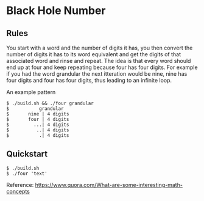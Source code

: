 # Black Hole Number

## Rules

You start with a word and the number of digits it has, you then convert the number of digits it has to its word equivalent and get the digits of that associated word and rinse and repeat. The idea is that every word should end up at four and keep repeating because four has four digits. For example if you had the word grandular the next itteration would be nine, nine has four digits and four has four digits, thus leading to an infinite loop.

An example pattern

```
$ ./build.sh && ./four grandular
$           grandular
$       nine | 4 digits
$       four | 4 digits
$         ...| 4 digits
$          ..| 4 digits
$           .| 4 digits
```

## Quickstart

```shell
$ ./build.sh
$ ./four 'text'
```

Reference: https://www.quora.com/What-are-some-interesting-math-concepts
